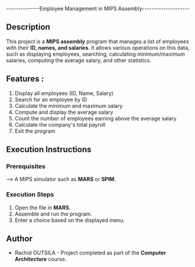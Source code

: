 --------------Employee Management in MIPS Assembly--------------------

## Description

This project is a **MIPS assembly** program that manages a list of employees with their **ID, names, and salaries**.
It allows various operations on this data, such as displaying employees, searching, calculating minimum/maximum salaries, computing the average salary, and other statistics.

## Features :

1. Display all employees (ID, Name, Salary)
2. Search for an employee by ID
3. Calculate the minimum and maximum salary
4. Compute and display the average salary
5. Count the number of employees earning above the average salary
6. Calculate the company's total payroll
7. Exit the program

## Execution Instructions

### Prerequisites

--> A MIPS simulator such as **MARS** or **SPIM**.

### Execution Steps

1. Open the file in **MARS**.
2. Assemble and run the program.
3. Enter a choice based on the displayed menu.

## Author

- Rachid OUTSILA - Project completed as part of the **Computer Architecture** course.
